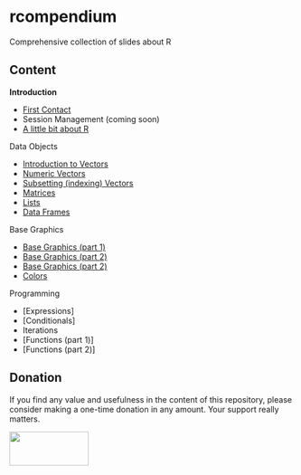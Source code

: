 # rcompendium

Comprehensive collection of slides about R


## Content

__Introduction__

- [First Contact](slides/01-intro/01-1-first-contact.pdf)
- Session Management (coming soon)
- [A little bit about R](slides/01-intro/01-3-history-R.pdf)

Data Objects

- [Introduction to Vectors](slides/02-data-objects/02-1-vectors-intro.pdf)
- [Numeric Vectors](slides/02-data-objects/02-2-vectors-numeric.pdf)
- [Subsetting (indexing) Vectors](slides/02-data-objects/02-3-vectors-indexing.pdf)
- [Matrices](slides/02-data-objects/02-4-matrices.pdf)
- [Lists](slides/02-data-objects/02-5-lists.pdf)
- [Data Frames](slides/02-data-objects/02-6-data-frames.pdf)

Base Graphics

- [Base Graphics (part 1)](slides/03-base-graphics/03-1-base-graphics1.pdf)
- [Base Graphics (part 2)](slides/03-base-graphics/03-2-base-graphics2.pdf)
- [Base Graphics (part 2)](slides/03-base-graphics/03-3-base-graphics3.pdf)
- [Colors](slides/03-base-graphics/03-colors1.pdf)

Programming

- [Expressions]
- [Conditionals]
- Iterations
- [Functions (part 1)]
- [Functions (part 2)]


## Donation

If you find any value and usefulness in the content of this repository, please consider making 
a one-time donation in any amount. Your support really matters.

<a href="https://www.paypal.com/donate?business=ZF6U7K5MW25W2&currency_code=USD" target="_blank"><img src="https://www.gastonsanchez.com/images/donate.png" width="140" height="60"/></a>

